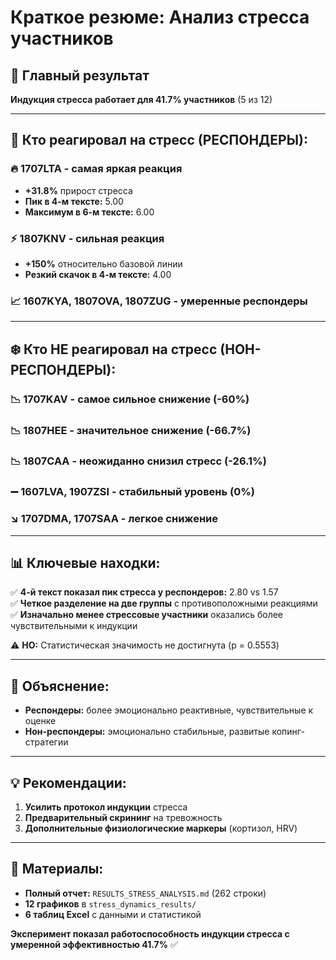 # Краткое резюме: Анализ стресса участников

## 🎯 **Главный результат**
**Индукция стресса работает для 41.7% участников** (5 из 12)

---

## 👥 **Кто реагировал на стресс (РЕСПОНДЕРЫ):**

### 🔥 **1707LTA** - самая яркая реакция
- **+31.8%** прирост стресса
- **Пик в 4-м тексте:** 5.00
- **Максимум в 6-м тексте:** 6.00

### ⚡ **1807KNV** - сильная реакция  
- **+150%** относительно базовой линии
- **Резкий скачок в 4-м тексте:** 4.00

### 📈 **1607KYA, 1807OVA, 1807ZUG** - умеренные респондеры

---

## ❄️ **Кто НЕ реагировал на стресс (НОН-РЕСПОНДЕРЫ):**

### 📉 **1707KAV** - самое сильное снижение (-60%)
### 📉 **1807HEE** - значительное снижение (-66.7%)  
### 📉 **1807CAA** - неожиданно снизил стресс (-26.1%)
### ➖ **1607LVA, 1907ZSI** - стабильный уровень (0%)
### ↘️ **1707DMA, 1707SAA** - легкое снижение

---

## 📊 **Ключевые находки:**

✅ **4-й текст показал пик стресса у респондеров:** 2.80 vs 1.57  
✅ **Четкое разделение на две группы** с противоположными реакциями  
✅ **Изначально менее стрессовые участники** оказались более чувствительными к индукции

⚠️ **НО:** Статистическая значимость не достигнута (p = 0.5553)

---

## 🧠 **Объяснение:**
- **Респондеры:** более эмоционально реактивные, чувствительные к оценке
- **Нон-респондеры:** эмоционально стабильные, развитые копинг-стратегии

---

## 💡 **Рекомендации:**
1. **Усилить протокол индукции** стресса
2. **Предварительный скрининг** на тревожность  
3. **Дополнительные физиологические маркеры** (кортизол, HRV)

---

## 📁 **Материалы:**
- **Полный отчет:** `RESULTS_STRESS_ANALYSIS.md` (262 строки)
- **12 графиков** в `stress_dynamics_results/` 
- **6 таблиц Excel** с данными и статистикой

**Эксперимент показал работоспособность индукции стресса с умеренной эффективностью 41.7%** ✅ 